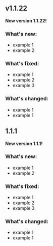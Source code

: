 ## v1.1.22

**New version 1.1.22!**

### What's new:

- example 1
- example 2

### What's fixed:

- example 1
- example 2
- example 3

### What's changed:

- example 1
- example 1

## 1.1.1

**New version 1.1.1!**

### What's new:

- example 1
- example 2

### What's fixed:

- example 1
- example 2
- example 3

### What's changed:

- example 1
- example 1